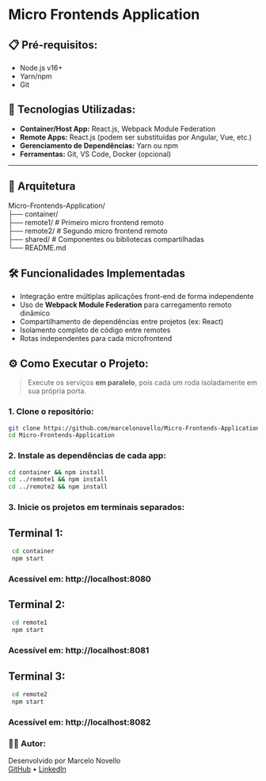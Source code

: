 # Micro Frontends Application

## 📋 Pré-requisitos:
- Node.js v16+
- Yarn/npm 
- Git

## 🚀 Tecnologias Utilizadas:

- **Container/Host App:** React.js, Webpack Module Federation
- **Remote Apps:** React.js (podem ser substituídas por Angular, Vue, etc.)
- **Gerenciamento de Dependências:** Yarn ou npm
- **Ferramentas:** Git, VS Code, Docker (opcional)

---

## 📁 Arquitetura
Micro-Frontends-Application/<br>
├── container/ <br>
├── remote1/ # Primeiro micro frontend remoto<br>
├── remote2/ # Segundo micro frontend remoto<br>
├── shared/ # Componentes ou bibliotecas compartilhadas<br>
└── README.md<br>

## 🛠️ Funcionalidades Implementadas

- Integração entre múltiplas aplicações front-end de forma independente
- Uso de **Webpack Module Federation** para carregamento remoto dinâmico
- Compartilhamento de dependências entre projetos (ex: React)
- Isolamento completo de código entre remotes
- Rotas independentes para cada microfrontend


## ⚙️ Como Executar o Projeto:

> Execute os serviços **em paralelo**, pois cada um roda isoladamente em sua própria porta.

### 1. Clone o repositório:

```bash
git clone https://github.com/marcelonovello/Micro-Frontends-Application.git
cd Micro-Frontends-Application
```
### 2. Instale as dependências de cada app:

   ```bash
   cd container && npm install
   cd ../remote1 && npm install
   cd ../remote2 && npm install
```
### 3. Inicie os projetos em terminais separados:
## Terminal 1:

   ```bash
    cd container
    npm start
   ```
### Acessível em: http://localhost:8080

## Terminal 2:

   ```bash
    cd remote1
    npm start
   ```
### Acessível em: http://localhost:8081

## Terminal 3:

   ```bash
    cd remote2
    npm start
   ```
### Acessível em: http://localhost:8082

### 👨‍💻 Autor:
Desenvolvido por Marcelo Novello<br>
[GitHub](https://github.com/marcelonovello) •
[LinkedIn](https://linkedin.com/in/marcelonovello)

